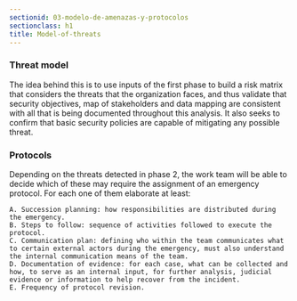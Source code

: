 ```yaml
---
sectionid: 03-modelo-de-amenazas-y-protocolos
sectionclass: h1
title: Model-of-threats
---
```

### Threat model
The idea behind this is to use inputs of the first phase to build a risk matrix that considers the threats that the organization faces, and thus validate that security objectives, map of stakeholders and data mapping are consistent with all that is being documented throughout this analysis. It also seeks to confirm that basic security policies are capable of mitigating any possible threat.

### Protocols
Depending on the threats detected in phase 2, the work team will be able to decide which of these may require the assignment of an emergency protocol. For each one of them elaborate at least:

	A. Succession planning: how responsibilities are distributed during the emergency.
	B. Steps to follow: sequence of activities followed to execute the protocol.
	C. Communication plan: defining who within the team communicates what to certain external actors during the emergency, must also understand the internal communication means of the team.
	D. Documentation of evidence: for each case, what can be collected and how, to serve as an internal input, for further analysis, judicial evidence or information to help recover from the incident.
	E. Frequency of protocol revision.

